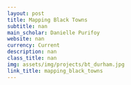 ```yaml
---
layout: post
title: Mapping Black Towns
subtitle: nan
main_scholar: Danielle Purifoy
website: nan
currency: Current
description: nan
class_title: nan
img: assets/img/projects/bt_durham.jpg
link_title: mapping_black_towns
---
```

